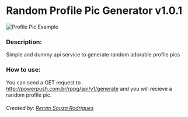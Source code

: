 # Random Profile Pic Generator v1.0.1

![Profile Pic Example](http://powerpush.com.br/rppg/pics/2.png)

### Description:

Simple and dummy api service to generate random adorable profile pics

### How to use:

You can send a GET request to http://powerpush.com.br/rppg/api/v1/generate and you will recieve a random profile pic.


###### Created by: [Renan Souza Rodrigues](https://www.linkedin.com/in/renan-souza-rodrigues-51193981/)
